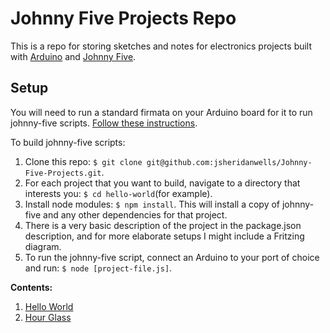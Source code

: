 # Johnny Five Projects Repo

This is a repo for storing sketches and notes for electronics projects built with [Arduino](https://www.arduino.cc/) and [Johnny Five](http://johnny-five.io/).

## Setup

You will need to run a standard firmata on your Arduino board for it to run johnny-five scripts.
[Follow these instructions](https://github.com/rwaldron/johnny-five/wiki/Getting-Started).

To build johnny-five scripts:

1. Clone this repo: `$ git clone git@github.com:jsheridanwells/Johnny-Five-Projects.git`.
2. For each project that you want to build, navigate to a directory that interests you: `$ cd hello-world`(for example).
3. Install node modules: `$ npm install`. This will install a copy of johnny-five and any other dependencies for that project.
4. There is a very basic description of the project in the package.json description, and for more elaborate setups I might include a Fritzing diagram.
5. To run the johnny-five script, connect an Arduino to your port of choice and run: `$ node [project-file.js]`.

__Contents:__

1. [Hello World](https://github.com/jsheridanwells/Johnny-Five-Projects/tree/master/hello-world)
2. [Hour Glass](https://github.com/jsheridanwells/Johnny-Five-Projects/tree/master/hour-glass)
